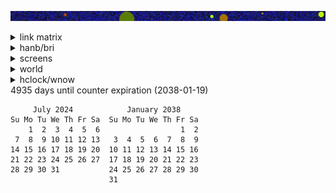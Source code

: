 ![banner](images/sunset.jpg)




<details><summary>link matrix</summary>
<sub><sup><sub><sup><sub><sup><sub><sup><sub><sup><sub><sup><sub><sup><sub><sup>
<pre>
c   c   c   c     a   a   a   a   a   a   a   a     c   c   c   c   c     a   a   a   a   a   a   a   a     c   c   c   c   c     a   a   a   a   a   a   a   a     c   c   c   c   c     a   a   a   a   a   a   a   a     c   c   c   c   c     a   a   a   a   a   a   a   a     c   c   c   c   c     a   a   a   a   a   a   a   a     c   
  c   c   c   c     a   a   a   a   a   a   a     c   c   c   c   c   c     a   a   a   a   a   a   a     c   c   c   c   c   c     a   a   a   a   a   a   a     c   1   c   c 222   c     a   a   a   a   a   a   a     c   c   c   c   c   c     a   a   a   a   a   a   a     c   c   c   c   c   c     a   a   a   a   a   a   a     c   c 
c   c   c   c   c     a   a   a   a   a   a     c   c   c   c   c   c   c     a   a   a   a   a   a     c   c   c   c   c   c   c     a   a   a   a   a   a     c   1   c   c  22   c   c     a   a   a   a   a   a     c   c   c   c   c   c   c     a   a   a   a   a   a     c   c   c   c   c   c   c     a   a   a   a   a   a     c   c   
  c   c   c   c   c     a   a   a   a   a     c   c   c   c   c   c   c   c     a   a   a   a   a     c   c   c   c   c   c   c   c     a   a   a   a   a     c   1   1   c 2 2   2   c   c     a   a   a   a   a     c   c   c   c   c   c   c   c     a   a   a   a   a     c   c   c   c   c   c   c   c     a   a   a   a   a     c   c   c 
c   c   c   c   c   c                       c   c   c   c   c   c   c   c   c                       c   c   c   c   c   c   c   c   c                       c   c   1   c   c2  c 2 c   c   c                       c   c   c   c   c   c   c   c   c                       c   c   c   c   c   c   c   c   c                       c   c   c   
  c   c   c   c   c     d   d   d  d    d     c   c   c   c   c   c   c   c     d   d   d  d    d     c   c   c   c   c   c   c   c     d   d   d  d    d     c   1   1   c   22  2   c   c     d   d   d  d    d     c   c   c   c   c   c   c   c     d   d   d  d    d     c   c   c   c   c   c   c   c     d   d   d  d    d     c   c   c 
c   c   c   c   c     d   d   d   d   d   d     c   c   c   c   c   c   c     d   0   d   d   d   d     c   c   c   c   c   c   c     d   d   d   d   d   d     c   1   c   c   2 2 c   c     d   d   d   d   d   d     c   c   c   c   c   c   c     d   d   d   d   d   d     c   c   c   c   c   c   c     d   d   d   d   d   d     c   c   
  c   c   c   c     d   d   d   d   d   d   d     c   c   c   c   c   c     d   d   0   d   d   d   d     c   c   c   c   c   c     d   d   d   d   d   d   d     c   1   c   c  222  c     d   d   d   d   d   d   d     c   c   c   c   c   c     d   d   d   d   d   d   d     c   c   c   c   c   c     d   d   d   d   d   d   d     c   c 
c   c   c   c     d   d   d   d   d   d   d   d     c   c   c   c   c     d   d   d   0   d   d   d   d     c   c   c   c   c     d   d   d   d   d   d   d   d     c   c   c   c 2 c     d   d   d   d   d   d   d   d     c   c   c   c   c     d   d   d   d   d   d   d   d     c   c   c   c   c     d   d   d   d   d   d   d   d     c   
                d   d   d   d   d   d   d   d   d                       d   d   d   0   0   0   d   d   d                       d   d   d   d   d   d   d   d   d                 2     d   d   d   d   d   d   d   d   d                       d   d   d   d   d   d   d   d   d                       d   d   d   d   d   d   d   d   d       
b   b   b   b     d   d   d   d   d   d   d   d     b   b   b   b   b     d   d   0   0   d   d   d   d     b   b   b   b   b     d   d   d   d   d   d   d   d     b   b   b   b 2222222 d   d   d   d   d   d   d   d     b   b   b   b   b     d   d   d   d   d   d   d   d     b   b   b   b   b     d   d   d   d   d   d   d   d     b   
  b   b   b   b     d   d   d   d   d   d   d     b   b   b   b   b   b     d   d   0   d   d   d   d     b   b   b   b   b   b     d   d   d   d   d   d   d     b   b   b   b   2   b     d   d   d   d   d   d   d     b   b   b   b   b   b     d   d   d   d   d   d   d     b   b   b   b   b   b     d   d   d   d   d   d   d     b   b 
b   b   b   b   b     d   d   d   d   d   d     b   b   b   b   b   b   b     d   d   d   d   d   d     b   b   b   b   2   b   b     d   d   d   d   d   d     b   b   b   b   b 222   b     d   d   d   d   d   d     b   b   b   b   b   b   b     d   d   d   d   d   d     b   b   b   b   b   b   b     d   d   d   d   d   d     b   b   
  b   b   b   b   b     d   d   d   d   d     b   b   b   b   b   b   b   b     d   d   d   d   d     b   b   b   b   2   2   b   b     d   d   d   d   d     b   b   b   b   b   2   b   b     d   d   d   d   d     b   b   b   b   b   b   b   b     d   d   d   d   d     b   b   b   b   b   b   b   b     d   d   d   d   d     b   b   b 
b   b   b   b   b   b                       b   b   b   b   b   b   b   b   b                       b   b   b   b   b   2   2   b   b                       b   b   b   b   b   b 2 b   b   b                       b   b   b   b   b   b   b   b   b                       b   b   b   b   b   b   b   b   b                       b   b   b   
  b   b   b   b   b     a   a   a   a   a     b   b   b   b   b   b   b   b     a   a   a   a   a     b   b   b   b   b   2   b   b     a   a   a   a   a     b   b   b   b   b   2   b   b     a   a   a   a   a     b   b   b   b   b   b   b   b     a   a   a   a   a     b   b   b   b   b   b   b   b     a   a   a   a   a     b   b   b 
b   b   b   b   b     a   a   a   a   a   a     b   b   b   b   b   b   b     a   a   a   a   a   a     b   b   b   b   b   b   b     a   a   a   a   a   a     b   b   b   b   b   b   b     a   a   a   a   a   a     b   b   b   b   b   b   b     a   a   a   a   a   a     b   b   b   b   b   b   b     a   a   a   a   a   a     b   b   
  b   b   b   b     a   a   a   a   a   a   a     b   b   b   b   b   b     a   a   a   a   a   a   a     b   b   b   b   b   b     a   a   a   a   a   a   a     b   b   b   b   b   b     a   a   a   a   a   a   a     b   b   b   b   b   b     a   a   a   a   a   a   a     b   b   b   b   b   b     a   a   a   a   a   a   a     b   b 
b   b   b   b     a   a   a   a   a   a   a   a     b   b   b   b   b     a   a   a   a   a   a   a   a     b   b   b   b   b     a   a   a   a   a   a   a   a     b   b   b   b   b     a   a   a   a   a   a   a   a     b   b   b   b   b     a   a   a   a   a   a   a   a     b   b   b   b   b     a   a   a   a   a   a   a   a     b   
t               a   a   a   a   a   a   a   a   a      st               a   a   a   a   a   a   a   a   a      st               a   a   a   a   a   a   a   a   a      st               a   a   a   a   a   a   a   a   a      st               a   a   a   a   a   a   a   a   a      st               a   a   a   a   a   a   a   a   a      s
c   c   c   c     a   a   a   a   a   a   a   a     c   c   c   c   c     a   a   a   a   a   a   a   a     c   c   c   c   c     a   a   a   a   a   a   a   a     c   c   c   c   c     a   a   a   a   a   a   a   a     c   c   c   c   c     a   a   a   a   a   a   a   a     c   c   c   c   c     a   a   a   a   a   a   a   a     c   
  c   c   c   c     a   a   a   a   a   a   a     c   c   c   c   c   c     a   a   a   a   a   a   a     c   c   c   c   c   c     a   a   a   a   a   a   a     c   c   c   c   c   c     a   a   a   a   a   a   a     c   c   c   c   c   c     a   a   a   a   a   a   a     c   c   c   c   c   c     a   a   a   a   a   a   a     c   c 
c   c   c   c   c     a   a   a   a   a   a     c   c   c   c   c   c   c     a   a   a   a   a   a     c   c   c   c   c   c   c     a   a   a   a   a   a     c   c   c   c   c   c   c     a   a   a   a   a   a     c   c   c   c   c   c   c     a   a   a   a   a   a     c   c   c   c   c   c   c     a   a   a   a   a   a     c   c   
  c   c   c   c   c     a   a   a   a   a     c   c   c   c   c   c   c   c     a   a   a   a   a     c   c   c   c   c   c   c   c     a   a   a   a   a     c   c   c   c   c   c   c   c     a   a   a   a   a     c   c   c   c   c   c   c   c     a   a   a   a   a     c   c   c   c   c   c   c   c     a   a   a   a   a     c   c   c 
c   c   c   c   c   c                       c   c   c   c   c   c   c   c   c                       c   c   c   c   c   c   c   c   c                       c   c   c   c   c   c   c   c   c                       c   c   c   c   c   c   c   c   c                       c   c   c   c   c   c   c   c   c                       c   c   c   
  c   c   c   c   c     d   d   d  d    d     c   c   c   c   c   c   c   c     d   d   d  d    d     c   c   c   c   c   c   c   c     d   d   d  d    d     c   c   c   c   c   c   c   c     d   d   d  d    d     c   c   c   c   c   c   c   c     d   d   d  d    d     c   c   c   c   c   c   c   c     d   d   d  d    d     c   c   c 
c   c   c   c   c     d   d   d   d   d   d     c   c   c   c   c   c   c     d   d   d   d   d   d     c   c   c   c   c   c   c     d   d   d   d   d   d     c   c   c   c   c   c   c     d   d   d   d   d   d     c   c   c   c   c   c   c     d   d   d   d   d   d     c   c   c   c   c   c   c     d   d   d   d   d   d     c   c   
  c   c   c   c     d   d   d   d   d   d   d     c   c   c   c   c   c     d   d   d   d   d   d   d     c   c   c   c   c   c     d   d   d   d   d   d   d     c   c   c   c   c   c     d   d   d   d   d   d   d     c   c   c   c   c   c     d   d   d   d   d   d   d     c   c   c   c   c   c     d   d   d   d   d   d   d     c   c 
c   c   c   c     d   d   d   d   d   d   d   d     c   c   c   c   c     d   d   d   d   d   d   d   d     c   c   c   c   c     d   d   d   d   d   d   d   d     c   c   c   c   c     d   d   d   d   d   d   d   d     c   c   c   c   c     d   d   d   d   d   d   d   d     c   c   c   c   c     d   d   d   d   d   d   d   d     c   
                d   d   d   d   d   d   d   d   d                       d   d   d   d   d   d   d   d   d                       d   d   d   d   d   d   d   d   d                       d   d   d   d   d   d   d   d   d                       d   d   d   d   d   d   d   d   d                       d   d   d   d   d   d   d   d   d       
b   b   b   b     d   d   d   d   d   d   d   d     b   b   b   b   b     d   d   d   d   d   d   d   d     b   b   b   b   b     d   d   d   d   d   d   d   d     b   b   b   b   b     d   d   d   d   d   d   d   d     b   b   b   b   b     d   d   d   d   d   d   d   d     b   b   b   b   b     d   d   d   d   d   d   d   d     b   
  b   b   b   b     d   d   d   d   d   d   d     b   b   b   b   b   b     d   d   d   d   d   d   d     b   b   b   b   b   b     d   d   d   d   d   d   d     b   b   b   b   b   b     d   d   d   d   d   d   d     b   b   b   b   b   b     d   d   d   d   d   d   d     b   b   b   b   b   b     d   d   d   d   d   d   d     b   b 
b   b   b   b   b     d   d   d   d   d   d     b   b   b   b   b   b   b     d   d   d   d   d   d     b   b   b   b   b   b   b     d   d   d   d   d   d     b   b   b   b   b   b   b     d   d   d   d   d   d     b   b   b   b   b   b   b     d   d   d   d   d   d     b   b   b   b   b   b   b     d   d   d   d   d   d     b   b   
  b   b   b   b   b     d   d   d   d   d     b   b   b   b   b   b   b   b     d   d   d   d   d     b   b   b   b   b   b   b   b     d   d   d   d   d     b   b   b   b   b   b   b   b     d   d   d   d   d     b   b   b   b   b   b   b   b     d   d   d   d   d     b   b   b   b   b   b   b   b     d   d   d   d   d     b   b   b 
b   b   b   b   b   b                       b   b   b   b   b   b   b   b   b                       b   b   b   b   b   b   b   b   b                       b   b   b   b   b   b   b   b   b                       b   b   b   b   b   b   b   b   b                       b   b   b   b   b   b   b   b   b                       b   b   b   
  b   b   b   b   b     a   a   a   a   a     b   b   b   b   b   b   b   b     a   a   a   a   a     b   b   b   b   b   b   b   b     a   a   a   a   a     b   b   b   b   b   b   b   b     a   a   a   a   a     b   b   b   b   b   b   b   b     a   a   a   a   a     b   b   b   b   b   b   b   b     a   a   a   a   a     b   b   b 
b   b   b   b   b     a   a   a   a   a   a     b   b   b   b   b   b   b     a   a   a   a   a   a     b   b   b   b   b   b   b     a   a   a   a   a   a     b   b   b   b   b   b   b     a   a   a   a   a   a     b   b   b   b   b   b   b     a   a   a   a   a   a     b   b   b   b   b   b   b     a   a   a   a   a   a     b   b   
  b   b   b   b     a   a   a   a   a   a   a     b   b   b   b   b   b     a   a   a   a   a   a   a     b   b   b   b   b   b     a   a   a   a   a   a   a     b   b   b   b   b   b     a   a   a   a   a   a   a     b   b   b   b   b   b     a   a   a   a   a   a   a     b   b   b   b   b   b     a   a   a   a   a   a   a     b   b 
b   b   b   b     a   a   a   a   a   a   a   a     b   b   b   b   b     a   a   a   a   a   a   a   a     b   b   b   b   b     a   a   a   a   a   a   a   a     b   b   b   b   b     a   a   a   a   a   a   a   a     b   b   b   b   b     a   a   a   a   a   a   a   a     b   b   b   b   b     a   a   a   a   a   a   a   a     b   
t               a   a   a   a   a   a   a   a   a      st               a   a   a   a   a   a   a   a   a      st               a   a   a   a   a   a   a   a   a      st               a   a   a   a   a   a   a   a   a      st               a   a   a   a   a   a   a   a   a      st               a   a   a   a   a   a   a   a   a      s
c   c   c   c     a   a   a   a   a   a   a   a     c   c   c   c   c     a   a   a   a   a   a   a   a     c   c   c   c   c     a   a   a   a   a   a   a   a     c   c   c   c   c     a   a   a   a   a   a   a   a     c   c   c   c   c     a   a   a   a   a   a   a   a     c   c   c   c   c     a   a   a   a   a   a   a   a     c   
  c   c   c   c     a   a   a   a   a   a   a     c   c   c   c   c   c     a   a   a   a   a   a   a     c   c   c   c   c   c     a   a   a   a   a   a   a     c   c   c   c   c   c     a   a   a   a   a   a   a     c   c   c   c   c   c     a   a   a   a   a   a   a     c   c   c   c   c   c     a   a   a   a   a   a   a     c   c 
c   c   c   c   c     a   a   a   a   a   a     c   c   c   c   c   c   c     a   a   a   a   a   a     c   c   c   c   c   c   c     a   a   a   a   a   a     c   c   c   c   c   c   c     a   a   a   a   a   a     c   c   c   c   c   c   c     a   a   a   a   a   a     c   c   c   c   c   c   c     a   a   a   a   a   a     c   c   
  c   c   c   c   c     a   a   a   a   a     c   c   c   c   c   c   c   c     a   a   a   a   a     c   c   c   c   c   c   c   c     a   a   a   a   a     c   c   c   c   c   c   c   c     a   a   a   a   a     c   c   c   c   c   c   c   c     a   a   a   a   a     c   c   c   c   c   c   c   c     a   a   a   a   a     c   c   c 
c   c   c   c   c   c                       c   c   c   c   c   c   c   c   c                       c   c   c   c   c   c   c   c   c                       c   c   c   c   c   c   c   c   c                       c   c   c   c   c   c   c   c   c                       c   c   c   c   c   c   c   c   c                       c   c   c   
  c   c   c   c   c     d   d   d  d    d     c   c   c   c   c   c   c   c     d   d   d  d    d     c   c   c   c   c   c   c   c     d   d   d  d    d     c   c   c   c   c   c   c   c     d   d   d  d    d     c   c   c   c   c   c   c   c     d   d   d  d    d     c   c   c   c   c   c   c   c     d   d   d  d    d     c   c   c 
c   c   c   c   c     d   d   d   d   d   d     c   c   c   c   c   c   c     d   d   d   d   d   d     c   c   c   c   c   c   c     d   d   d   d   d   d     c   c   c   c   c   c   c     d   d   d   d   d   d     c   c   c   c   c   c   c     d   d   d   d   d   d     c   c   c   c   c   c   c     d   d   d   d   d   d     c   c   
  c   c   c   c     d   d   d   d   d   d   d     c   c   c   c   c   c     d   d   d   d   d   d   d     c   c   c   c   c   c     d   d   d   d   d   d   d     c   c   c   c   c   c     d   d   d   d   d   d   d     c   c   c   c   c   c     d   d   d   d   d   d   d     c   c   c   c   c   c     d   d   d   d   d   d   d     c   c 
c   c   c   c     d   d   d   d   d   d   d   d     c   c   c   c   c     d   d   d   d   d   d   d   d     c   c   c   c   c     d   d   d   d   d   d   d   d     c   c   c   c   c     d   d   d   d   d   d   d   d     c   c   c   c   c     d   d   d   d   d   d   d   d     c   c   c   c   c     d   d   d   d   d   d   d   d     c   
                d   d   d   d   d   d   d   d   d                       d   d   d   d   d   d   d   d   d                       d   d   d   d   d   d   d   d   d                       d   d   d   d   d   d   d   d   d                       d   d   d   d   d   d   d   d   d                       d   d   d   d   d   d   d   d   d       
b   b   b   b     d   d   d   d   d   d   d   d     b   b   b   b   b     d   d   d   d   d   d   d   d     b   b   b   b   b     d   d   d   d   d   d   d   d     b   b   b   b   b     d   d   d   d   d   d   d   d     b   b   b   b   b     d   d   d   d   d   d   d   d     b   b   b   b   b     d   d   d   d   d   d   d   d     b   
  b   b   b   b     d   d   d   d   d   d   d     b   b   b   b   b   b     d   d   d   d   d   d   d     b   b   b   b   b   b     d   d   d   d   d   d   d     b   b   b   b   b   b     d   d   d   d   d   d   d     b   b   b   b   b   b     d   d   d   d   d   d   d     b   b   b   b   b   b     d   d   d   d   d   d   d     b   b 
b   b   b   b   b     d   d   d   d   d   d     b   b   b   b   b   b   b     d   d   d   d   d   d     b   b   b   b   b   b   b     d   d   d   d   d   d     b   b   b   b   b   b   b     d   d   d   d   d   d     b   b   b   b   b   b   b     d   d   d   d   d   d     b   b   b   b   b   b   b     d   d   d   d   d   d     b   b   
  b   b   b   b   b     d   d   d   d   d     b   b   b   b   b   b   b   b     d   d   d   d   d     b   b   b   b   b   b   b   b     d   d   d   d   d     b   b   b   b   b   b   b   b     d   d   d   d   d     b   b   b   b   b   b   b   b     d   d   d   d   d     b   b   b   b   b   b   b   b     d   d   d   d   d     b   b   b 
b   b   b   b   b   b                       b   b   b   b   b   b   b   b   b                       b   b   b   b   b   b   b   b   b                       b   b   b   b   b   b   b   b   b                       b   b   b   b   b   b   b   b   b                       b   b   b   b   b   b   b   b   b                       b   b   b   
  b   b   b   b   b     a   a   a   a   a     b   b   b   b   b   b   b   b     a   a   a   a   a     b   b   b   b   b   b   b   b     a   a   a   a   a     b   b   b   b   b   b   b   b     a   a   a   a   a     b   b   b   b   b   b   b   b     a   a   a   a   a     b   b   b   b   b   b   b   b     a   a   a   a   a     b   b   b 
b   b   b   b   b     a   a   a   a   a   a     b   b   b   b   b   b   b     a   a   a   a   a   a     b   b   b   b   b   b   b     a   a   a   a   a   a     b   b   b   b   b   b   b     a   a   a   a   a   a     b   b   b   b   b   b   b     a   a   a   a   a   a     b   b   b   b   b   b   b     a   a   a   a   a   a     b   b   
  b   b   b   b     a   a   a   a   a   a   a     b   b   b   b   b   b     a   a   a   a   a   a   a     b   b   b   b   b   b     a   a   a   a   a   a   a     b   b   b   b   b   b     a   a   a   a   a   a   a     b   b   b   b   b   b     a   a   a   a   a   a   a     b   b   b   b   b   b     a   a   a   a   a   a   a     b   b 
b   b   b   b     a   a   a   a   a   a   a   a     b   b   b   b   b     a   a   a   a   a   a   a   a     b   b   b   b   b     a   a   a   a   a   a   a   a     b   b   b   b   b     a   a   a   a   a   a   a   a     b   b   b   b   b     a   a   a   a   a   a   a   a     b   b   b   b   b     a   a   a   a   a   a   a   a     b   
t               a   a   a   a   a   a   a   a   a      st               a   a   a   a   a   a   a   a   a      st               a   a   a   a   a   a   a   a   a      st               a   a   a   a   a   a   a   a   a      st               a   a   a   a   a   a   a   a   a      st               a   a   a   a   a   a   a   a   a      s
c   c   c   c     a   a   a   a   a   a   a   a     c   c   c   c   c     a   a   a   a   a   a   a   a     c   c   c   c   c     a   a   a   a   a   a   a   a     c   c   c   c   c     a   a   a   a   a   a   a   a     c   c   c   c   c     a   a   a   a   a   a   a   a     c   c   c   c   c     a   a   a   a   a   a   a   a     c   
  c   c   c   c     a   a   a   a   a   a   a     c   c   c   c   c   c     a   a   a   a   a   a   a     c   c   c   c   c   c     a   a   a   a   a   a   a     c   c   c   c   c   c     a   a   a   a   a   a   a     c   c   c   c   c   c     a   a   a   a   a   a   a     c   c   c   c   c   c     a   a   a   a   a   a   a     c   c 
c   c   c   c   c     a   a   a   a   a   a     c   c   c   c   c   c   c     a   a   a   a   a   a     c   c   c   c   c   c   c     a   a   a   a   a   a     c   c   c   c   c   c   c     a   a   a   a   a   a     c   c   c   c   c   c   c     a   a   a   a   a   a     c   c   c   c   c   c   c     a   a   a   a   a   a     c   c   
  c   c   c   c   c     a   a   a   a   a     c   c   c   c   c   c   c   c     a   a   a   a   a     c   c   c   c   c   c   c   c     a   a   a   a   a     c   c   c   c   c   c   c   c     a   a   a   a   a     c   c   c   c   c   c   c   c     a   a   a   a   a     c   c   c   c   c   c   c   c     a   a   a   a   a     c   c   c 
c   c   c   c   c   c                       c   c   c   c   c   c   c   c   c                       c   c   c   c   c   c   c   c   c                       c   c   c   c   c   c   c   c   c                       c   c   c   c   c   c   c   c   c                       c   c   c   c   c   c   c   c   c                       c   c   c   
  c   c   c   c   c     d   d   d  d    d     c   c   c   c   c   c   c   c     d   d   d  d    d     c   c   c   c   c   c   c   c     d   d   d  d    d     c   c   c   c   c   c   c   c     d   d   d  d    d     c   c   c   c   c   c   c   c     d   d   d  d    d     c   c   c   c   c   c   c   c     d   d   d  d    d     c   c   c 
c   c   c   c   c     d   d   d   d   d   d     c   c   c   c   c   c   c     d   d   d   d   d   d     c   c   c   c   c   c   c     d   d   d   d   d   d     c   c   c   c   c   c   c     d   d   d   d   d   d     c   c   c   c   c   c   c     d   d   d   d   d   d     c   c   c   c   c   c   c     d   d   d   d   d   d     c   c   
  c   c   c   c     d   d   d   d   d   d   d     c   c   c   c   c   c     d   d   d   d   d   d   d     c   c   c   c   c   c     d   d   d   d   d   d   d     c   c   c   c   c   c     d   d   d   d   d   d   d     c   c   c   c   c   c     d   d   d   d   d   d   d     c   c   c   c   c   c     d   d   d   d   d   d   d     c   c 
c   c   c   c     d   d   d   d   d   d   d   d     c   c   c   c   c     d   d   d   d   d   d   d   d     c   c   c   c   c     d   d   d   d   d   d   d   d     c   c   c   c   c     d   d   d   d   d   d   d   d     c   c   c   c   c     d   d   d   d   d   d   d   d     c   c   c   c   c     d   d   d   d   d   d   d   d     c   
                d   d   d   d   d   d   d   d   d                       d   d   d   d   d   d   d   d   d                       d   d   d   d   d   d   d   d   d                       d   d   d   d   d   d   d   d   d                       d   d   d   d   d   d   d   d   d                       d   d   d   d   d   d   d   d   d       
b   b   b   b     d   d   d   d   d   d   d   d     b   b   b   b   b     d   d   d   d   d   d   d   d     b   b   b   b   b     d   d   d   d   d   d   d   d     b   b   b   b   b     d   d   d   d   d   d   d   d     b   b   b   b   b     d   d   d   d   d   d   d   d     b   b   b   b   b     d   d   d   d   d   d   d   d     b   
  b   b   b   b     d   d   d   d   d   d   d     b   b   b   b   b   b     d   d   d   d   d   d   d     b   b   b   b   b   b     d   d   d   d   d   d   d     b   b   b   b   b   b     d   d   d   d   d   d   d     b   b   b   b   b   b     d   d   d   d   d   d   d     b   b   b   b   b   b     d   d   d   d   d   d   d     b   b 
b   b   b   b   b     d   d   d   d   d   d     b   b   b   b   b   b   b     d   d   d   d   d   d     b   b   b   b   b   b   b     d   d   d   d   d   d     b   b   b   b   b   b   b     d   d   d   d   d   d     b   b   b   b   b   b   b     d   d   d   d   d   d     b   b   b   b   b   b   b     d   d   d   d   d   d     b   b   
  b   b   b   b   b     d   d   d   d   d     b   b   b   b   b   b   b   b     d   d   d   d   d     b   b   b   b   b   b   b   b     d   d   d   d   d     b   b   b   b   b   b   b   b     d   d   d   d   d     b   b   b   b   b   b   b   b     d   d   d   d   d     b   b   b   b   b   b   b   b     d   d   d   d   d     b   b   b 
b   b   b   b   b   b                       b   b   b   b   b   b   b   b   b                       b   b   b   b   b   b   b   b   b                       b   b   b   b   b   b   b   b   b                       b   b   b   b   b   b   b   b   b                       b   b   b   b   b   b   b   b   b                       b   b   b   
  b   b   b   b   b     a   a   a   a   a     b   b   b   b   b   b   b   b     a   a   a   a   a     b   b   b   b   b   b   b   b     a   a   a   a   a     b   b   b   b   b   b   b   b     a   a   a   a   a     b   b   b   b   b   b   b   b     a   a   a   a   a     b   b   b   b   b   b   b   b     a   a   a   a   a     b   b   b 
b   b   b   b   b     a   a   a   a   a   a     b   b   b   b   b   b   b     a   a   a   a   a   a     b   b   b   b   b   b   b     a   a   a   a   a   a     b   b   b   b   b   b   b     a   a   a   a   a   a     b   b   b   b   b   b   b     a   a   a   a   a   a     b   b   b   b   b   b   b     a   a   a   a   a   a     b   b   
  b   b   b   b     a   a   a   a   a   a   a     b   b   b   b   b   b     a   a   a   a   a   a   a     b   b   b   b   b   b     a   a   a   a   a   a   a     b   b   b   b   b   b     a   a   a   a   a   a   a     b   b   b   b   b   b     a   a   a   a   a   a   a     b   b   b   b   b   b     a   a   a   a   a   a   a     b   b 
b   b   b   b     a   a   a   a   a   a   a   a     b   b   b   b   b     a   a   a   a   a   a   a   a     b   b   b   b   b     a   a   a   a   a   a   a   a     b   b   b   b   b     a   a   a   a   a   a   a   a     b   b   b   b   b     a   a   a   a   a   a   a   a     b   b   b   b   b     a   a   a   a   a   a   a   a     b   
t               a   a   a   a   a   a   a   a   a      st               a   a   a   a   a   a   a   a   a      st               a   a   a   a   a   a   a   a   a      st               a   a   a   a   a   a   a   a   a      st               a   a   a   a   a   a   a   a   a      st               a   a   a   a   a   a   a   a   a      s
c   c   c   c     a   a   a   a   a   a   a   a     c   c   c   c   c     a   a   a   a   a   a   a   a     c   c   c   c   c     a   a   a   a   a   a   a   a     c   c   c   c   c     a   a   a   a   a   a   a   a     c   c   c   c   c     a   a   a   a   a   a   a   a     c   c   c   c   c     a   a   a   a   a   a   a   a     c   
  c   c   c   c     a   a   a   a   a   a   a     c   c   c   c   c   c     a   a   a   a   a   a   a     c   c   c   c   c   c     a   a   a   a   a   a   a     c   c   c   c   c   c     a   a   a   a   a   a   a     c   c   c   c   c   c     a   a   a   a   a   a   a     c   c   c   c   c   c     a   a   a   a   a   a   a     c   c 
c   c   c   c   c     a   a   a   a   a   a     c   c   c   c   c   c   c     a   a   a   a   a   a     c   c   c   c   c   c   c     a   a   a   a   a   a     c   c   c   c   c   c   c     a   a   a   a   a   a     c   c   c   c   c   c   c     a   a   a   a   a   a     c   c   c   c   c   c   c     a   a   a   a   a   a     c   c   
  c   c   c   c   c     a   a   a   a   a     c   c   c   c   c   c   c   c     a   a   a   a   a     c   c   c   c   c   c   c   c     a   a   a   a   a     c   c   c   c   c   c   c   c     a   a   a   a   a     c   c   c   c   c   c   c   c     a   a   a   a   a     c   c   c   c   c   c   c   c     a   a   a   a   a     c   c   c 
c   c   c   c   c   c                       c   c   c   c   c   c   c   c   c                       c   c   c   c   c   c   c   c   c                       c   c   c   c   c   c   c   c   c                       c   c   c   c   c   c   c   c   c                       c   c   c   c   c   c   c   c   c                       c   c   c   
  c   c   c   c   c     d   d   d  d    d     c   c   c   c   c   c   c   c     d   d   d  d    d     c   c   c   c   c   c   c   c     d   d   d  d    d     c   c   c   c   c   c   c   c     d   d   d  d    d     c   c   c   c   c   c   c   c     d   d   d  d    d     c   c   c   c   c   c   c   c     d   d   d  d    d     c   c   c 
c   c   c   c   c     d   d   d   d   d   d     c   c   c   c   c   c   c     d   d   d   d   d   d     c   c   c   c   c   c   c     d   d   d   d   d   d     c   c   c   c   c   c   c     d   d   d   d   d   d     c   c   c   c   c   c   c     d   d   d   d   d   d     c   c   c   c   c   c   c     d   d   d   d   d   d     c   c   
  c   c   c   c     d   d   d   d   d   d   d     c   c   c   c   c   c     d   d   d   d   d   d   d     c   c   c   c   c   c     d   d   d   d   d   d   d     c   c   c   c   c   c     d   d   d   d   d   d   d     c   c   c   c   c   c     d   d   d   d   d   d   d     c   c   c   c   c   c     d   d   d   d   d   d   d     c   c 
c   c   c   c     d   d   d   d   d   d   d   d     c   c   c   c   c     d   d   d   d   d   d   d   d     c   c   c   c   c     d   d   d   d   d   d   d   d     c   c   c   c   c     d   d   d   d   d   d   d   d     c   c   c   c   c     d   d   d   d   d   d   d   d     c   c   c   c   c     d   d   d   d   d   d   d   d     c   
                d   d   d   d   d   d   d   d   d                       d   d   d   d   d   d   d   d   d                       d   d   d   d   d   d   d   d   d                       d   d   d   d   d   d   d   d   d                       d   d   d   d   d   d   d   d   d                       d   d   d   d   d   d   d   d   d       
b   b   b   b     d   d   d   d   d   d   d   d     b   b   b   b   b     d   d   d   d   d   d   d   d     b   b   b   b   b     d   d   d   d   d   d   d   d     b   b   b   b   b     d   d   d   d   d   d   d   d     b   b   b   b   b     d   d   d   d   d   d   d   d     b   b   b   b   b     d   d   d   d   d   d   d   d     b   
  b   b   b   b     d   d   d   d   d   d   d     b   b   b   b   b   b     d   d   d   d   d   d   d     b   b   b   b   b   b     d   d   d   d   d   d   d     b   b   b   b   b   b     d   d   d   d   d   d   d     b   b   b   b   b   b     d   d   d   d   d   d   d     b   b   b   b   b   b     d   d   d   d   d   d   d     b   b 
b   b   b   b   b     d   d   d   d   d   d     b   b   b   b   b   b   b     d   d   d   d   d   d     b   b   b   b   b   b   b     d   d   d   d   d   d     b   b   b   b   b   b   b     d   d   d   d   d   d     b   b   b   b   b   b   b     d   d   d   d   d   d     b   b   b   b   b   b   b     d   d   d   d   d   d     b   b   
  b   b   b   b   b     d   d   d   d   d     b   b   b   b   b   b   b   b     d   d   d   d   d     b   b   b   b   b   b   b   b     d   d   d   d   d     b   b   b   b   b   b   b   b     d   d   d   d   d     b   b   b   b   b   b   b   b     d   d   d   d   d     b   b   b   b   b   b   b   b     d   d   d   d   d     b   b   b 
b   b   b   b   b   b                       b   b   b   b   b   b   b   b   b                       b   b   b   b   b   b   b   b   b                       b   b   b   b   b   b   b   b   b                       b   b   b   b   b   b   b   b   b                       b   b   b   b   b   b   b   b   b                       b   b   b   
  b   b   b   b   b     a   a   a   a   a     b   b   b   b   b   b   b   b     a   a   a   a   a     b   b   b   b   b   b   b   b     a   a   a   a   a     b   b   b   b   b   b   b   b     a   a   a   a   a     b   b   b   b   b   b   b   b     a   a   a   a   a     b   b   b   b   b   b   b   b     a   a   a   a   a     b   b   b 
b   b   b   b   b     a   a   a   a   a   a     b   b   b   b   b   b   b     a   a   a   a   a   a     b   b   b   b   b   b   b     a   a   a   a   a   a     b   b   b   b   b   b   b     a   a   a   a   a   a     b   b   b   b   b   b   b     a   a   a   a   a   a     b   b   b   b   b   b   b     a   a   a   a   a   a     b   b   
  b   b   b   b     a   a   a   a   a   a   a     b   b   b   b   b   b     a   a   a   a   a   a   a     b   b   b   b   b   b     a   a   a   a   a   a   a     b   b   b   b   b   b     a   a   a   a   a   a   a     b   b   b   b   b   b     a   a   a   a   a   a   a     b   b   b   b   b   b     a   a   a   a   a   a   a     b   b 
b   b   b   b     a   a   a   a   a   a   a   a     b   b   b   b   b     a   a   a   a   a   a   a   a     b   b   b   b   b     a   a   a   a   a   a   a   a     b   b   b   b   b     a   a   a   a   a   a   a   a     b   b   b   b   b     a   a   a   a   a   a   a   a     b   b   b   b   b     a   a   a   a   a   a   a   a     b   
t               a   a   a   a   a   a   a   a   a      st               a   a   a   a   a   a   a   a   a      st               a   a   a   a   a   a   a   a   a      st               a   a   a   a   a   a   a   a   a      st               a   a   a   a   a   a   a   a   a      st               a   a   a   a   a   a   a   a   a      s
c   c   c   c     a   a   a   a   a   a   a   a     c   c   c   c   c     a   a   a   a   a   a   a   a     c   c   c   c   c     a   a   a   a   a   a   a   a     c   c   c   c   c     a   a   a   a   a   a   a   a     c   c   c   c   c     a   a   a   a   a   a   a   a     c   c   c   c   c     a   a   a   a   a   a   a   a     c   
  c   c   c   c     a   a   a   a   a   a   a     c   c   c   c   c   c     a   a   a   a   a   a   a     c   c   c   c   c   c     a   a   a   a   a   a   a     c   c   c   c   c   c     a   a   a   a   a   a   a     c   c   c   c   c   c     a   a   a   a   a   a   a     c   c   c   c   c   c     a   a   a   a   a   a   a     c   c 
c   c   c   c   c     a   a   a   a   a   a     c   c   c   c   c   c   c     a   a   a   a   a   a     c   c   c   c   c   c   c     a   a   a   a   a   a     c   c   c   c   c   c   c     a   a   a   a   a   a     c   c   c   c   c   c   c     a   a   a   a   a   a     c   c   c   c   c   c   c     a   a   a   a   a   a     c   c   
  c   c   c   c   c     a   a   a   a   a     c   c   c   c   c   c   c   c     a   a   a   a   a     c   c   c   c   c   c   c   c     a   a   a   a   a     c   c   c   c   c   c   c   c     a   a   a   a   a     c   c   c   c   c   c   c   c     a   a   a   a   a     c   c   c   c   c   c   c   c     a   a   a   a   a     c   c   c 
c   c   c   c   c   c                       c   c   c   c   c   c   c   c   c                       c   c   c   c   c   c   c   c   c                       c   c   c   c   c   c   c   c   c                       c   c   c   c   c   c   c   c   c                       c   c   c   c   c   c   c   c   c                       c   c   c   
  c   c   c   c   c     d   d   d  d    d     c   c   c   c   c   c   c   c     d   d   d  d    d     c   c   c   c   c   c   c   c     d   d   d  d    d     c   c   c   c   c   c   c   c     d   d   d  d    d     c   c   c   c   c   c   c   c     d   d   d  d    d     c   c   c   c   c   c   c   c     d   d   d  d    d     c   c   c 
c   c   c   c   c     d   d   d   d   d   d     c   c   c   c   c   c   c     d   d   d   d   d   d     c   c   c   c   c   c   c     d   d   dRARd   d   d     c   c   c   c   c   c   c     d   d   dRARd   d   d     c   c   c   c   c   c   c     d   d   dRARd   d   d     c   c   c   c   c   c   c     d   d   dRARd   d   d     c   c   
  c   c   c   c     d   d   d   d   d   d   d     c   c   c   c   c   c     d   d   d   d   d   d   d     c   c   c   c   c   c     d   d   d  RAR  d   d   d     c   c   c   c   c   c     d   d   d  RAR  d   d   d     c   c   c   c   c   c     d   d   d  RAR  d   d   d     c   c   c   c   c   c     d   d   d  RAR  d   d   d     c   c 
c   c   c   c     d   d   d   d   d   d   d   d     c   c   c   c   c     d   d   d   d   d   d   d   d     c   c   c   c   c     d   d   d   dRARd   d   d   d     c   c   c   c   c     d   d   d   dRARd   d   d   d     c   c   c   c   c     d   d   d   dRARd   d   d   d     c   c   c   c   c     d   d   d   dRARd   d   d   d     c   
                d   d   d   d   d   d   d   d   d                       d   d   d   d   d   d   d   d   d                       d   d   d   d  RAR  d   d   d   d                       d   d   d   d  RAR  d   d   d   d                       d   d   d   d  RAR  d   d   d   d                       d   d   d   d  RAR  d   d   d   d       
b   b   b   b     d   d   d   d   d   d   d   d     b   b   b   b   b     d   d   d   d   d   d   d   d     b   b   b   b   b     d   d   d   RRRRR   d   d   d     b   b   b   b   b     d   d   d   RRRRR   d   d   d     b   b   b   b   b     d   d   d   RRRRR   d   d   d     b   b   b   b   b     d   d   d   RRRRR   d   d   d     b   
  b   b   b   b     d   d   d   d   d   d   d     b   b   b   b   b   b     d   d   d   d   d   d   d     b   b   b   b   b   b     d   d   d   d   d   d   d     b   b   b   b   b   b     d   d   d   d   d   d   d     b   b   b   b   b   b     d   d   d   d   d   d   d     b   b   b   b   b   b     d   d   d   d   d   d   d     b   b 
b   b   b   b   b     d   d   d   d   d   d     b   b   b   b   b   b   b     d   d   d   d   d   d     b   b   b   b   b   b   b     d   d   d   d   d   d     b   b   b   b   b   b   b     d   d   d   d   d   d     b   b   b   b   b   b   b     d   d   d   d   d   d     b   b   b   b   b   b   b     d   d   d   d   d   d     b   b   
  b   b   b   b   b     d   d   d   d   d     b   b   b   b   b   b   b   b     d   d   d   d   d     b   b   b   b   b   b   b   b     d   d   d   d   d     b   b   b   b   b   b   b   b     d   d   d   d   d     b   b   b   b   b   b   b   b     d   d   d   d   d     b   b   b   b   b   b   b   b     d   d   d   d   d     b   b   b 
b   b   b   b   b   b                       b   b   b   b   b   b   b   b   b                       b   b   b   b   b   b   b   b   b                       b   b   b   b   b   b   b   b   b                       b   b   b   b   b   b   b   b   b                       b   b   b   b   b   b   b   b   b                       b   b   b   
  b   b   b   b   b     a   a   a   a   a     b   b   b   b   b   b   b   b     a   a   a   a   a     b   b   b   b   b   b   b   b     a   a   a   a   a     b   b   b   b   b   b   b   b     a   a   a   a   a     b   b   b   b   b   b   b   b     a   a   a   a   a     b   b   b   b   b   b   b   b     a   a   a   a   a     b   b   b 
b   b   b   b   b     a   a   a   a   a   a     b   b   b   b   b   b   b     a   a   a   a   a   a     b   b   b   b   b   b   b     a   a   a   a   a   a     b   b   b   b   b   b   b     a   a   a   a   a   a     b   b   b   b   b   b   b     a   a   a   a   a   a     b   b   b   b   b   b   b     a   a   a   a   a   a     b   b   
  b   b   b   b     a   a   a   a   a   a   a     b   b   b   b   b   b     a   a   a   a   a   a   a     b   b   b   b   b   b     a   a   a   a   a   a   a     b   b   b   b   b   b     a   a   a   a   a   a   a     b   b   b   b   b   b     a   a   a   a   a   a   a     b   b   b   b   b   b     a   a   a   a   a   a   a     b   b 
b   b   b   b     a   a   a   a   a   a   a   a     b   b   b   b   b     a   a   a   a   a   a   a   a     b   b   b   b   b     a   a   a   a   a   a   a   a     b   b   b   b   b     a   a   a   a   a   a   a   a     b   b   b   b   b     a   a   a   a   a   a   a   a     b   b   b   b   b     a   a   a   a   a   a   a   a     b   
t               a   a   a   a   a   a   a   a   a      st               a   a   a   a   a   a   a   a   a      st               a   a   a   a   a   a   a   a   a      st               a   a   a   a   a   a   a   a   a      st               a   a   a   a   a   a   a   a   a      st               a   a   a   a   a   a   a   a   a      s
</pre>
</sup></sub></sup></sub></sup></sub></sup></sub></sup></sub></sup></sub></sup></sub></sup></sub>


[00](https://github.com/handyc/hanb) 
[01](https://github.com/handyc/hanb) 
[02](https://github.com/handyc/hanb) 
[03](https://github.com/handyc/hanb) 
[04](https://github.com/handyc/hanb) 
[05](https://github.com/handyc/hanb) 


[00](https://github.com/handyc/hanb) 
[01](https://github.com/handyc/hanb) 
[02](https://github.com/handyc/hanb) 
[03](https://github.com/handyc/hanb) 
[04](https://github.com/handyc/hanb) 
[05](https://github.com/handyc/hanb) 


[00](https://github.com/handyc/hanb) 
[01](https://github.com/handyc/hanb) 
[02](https://github.com/handyc/hanb) 
[03](https://github.com/handyc/hanb) 
[04](https://github.com/handyc/hanb) 
[05](https://github.com/handyc/hanb) 


[00](https://github.com/handyc/hanb) 
[01](https://github.com/handyc/hanb) 
[02](https://github.com/handyc/hanb) 
[03](https://github.com/handyc/hanb) 
[04](https://github.com/handyc/hanb) 
[05](https://github.com/handyc/hanb) 


[00](https://github.com/handyc/hanb) 
[01](https://github.com/handyc/hanb) 
[02](https://github.com/handyc/hanb) 
[03](https://github.com/handyc/hanb) 
[04](https://github.com/handyc/hanb) 
[05](https://github.com/handyc/hanb) 


[00](https://github.com/handyc/hanb) 
[01](https://github.com/handyc/hanb) 
[02](https://github.com/handyc/hanb) 
[03](https://github.com/handyc/hanb) 
[04](https://github.com/handyc/hanb) 
[05](https://github.com/handyc/hanb) 


</details>



<details><summary>hanb/bri</summary>
<sub><sup><sub><sup><sub><sup><sub><sup><sub><sup><sub><sup><sub><sup><sub><sup>
<pre>
b   b   b   b   b   b     a   a   a   a   a   a   a     b   b   b   b   b   b
  b   b   b   b   b     a   a   a   a   a   a   a   a     b   b   b   b   b  
                      a   a   a   a   a   a   a   a   a                      
  c   c   c   c   c     a   a   a   a   a   a   a   a     c   c   c   c   c  
c   c   c   c   c   c     a   a   a   s   L   a   a     c   c   c   c   c   c
  c   c   c   c   c   c     a   a   RRRRR L a   a     c   c   c   c   c   c  
c   c   c   c   c   c   c     a   a  RRR  L   a     c   c   c   c   c   c   c
  c   c   c   c   c   c   c         RRRRRLLL      c   c   c   c   c   c   c  
c   c   c   c   c   c   c     d   d RRRRR L   d     c   c   c   c   c   c   c
  c   c   c   c   c   c     d   d   dRRRd   d   d     c   c   c   c   c   c  
c   c   c   c   c   c     d   d   d  RRR  d   d   d     c   c   c   c   c   c
  c   c   c   c   c     d   d   d   dRRRd   d   d   d     c   c   c   c   c  
                      d   d   d   d  RRR  d   d   d   d                      
  b   b   b   b   b     d   d   d   RRRRR   d   d   d     b   b   b   b   b  
b   b   b   b   b   b     d   d   d   d   d   d   d     b   b   b   b   b   b
  b   b   b   b   b   b     d   d   d   d   d   d     b   b   b   b   b   b  
b   b   b   b   b   b   b     d   d   d   d   d     b   b   b   b   b   b   b
  b   b   b   b   b   b   b                       b   b   b   b   b   b   b  
b   b   b   b   b   b   b     a   a   a   a   a     b   b   b   b   b   b   b
  b   b   b   b   b   b     a   a   a   a   a   a     b   b   b   b   b   b  
b   b   b   b   b   b     a   a   a   a   a   a   a     b   b   b   b   b   b
  b   b   b   b   b     a   a   a   a   a   a   a   a     b   b   b   b   b  
                      a   a   a   a   a   a   a   a   a                      
  c   c   c   c   c     a   a   a   a   a   a   a   a     c   c   c   c   c  
</pre>
</sup></sub></sup></sub></sup></sub></sup></sub></sup></sub></sup></sub></sup></sub></sup></sub>

[hanb](https://github.com/handyc/hanb)

[bri](https://github.com/handyc/bri)

</details> 

<details><summary>screens</summary>
<sub><sup><sub><sup><sub><sup><sub><sup><sub><sup><sub><sup><sub><sup><sub><sup>
<pre>               
b   b   b   b   b   b     a   a   a   a   a   a   a     b   b   b   b   b   b     b   b   b   b   b   b     a   a   a   a   a   a   a     b   b   b   b   b   b     b   b   b   b   b   b     a   a   a   a   a   a   a     b   b   b   b   b   b     b   b   b   b   b   b     a   a   a   a   a   a   a     b   b   b   b   b   b
  b   b   b   b   b     a   a   a   a   a   a   a   a     b   b   b   b   b         b   b   b   b   b     a   a   a   a   a   a   a   a     b   b   b   b   b         b   b   b   b   b     a   a   a   a   a   a   a   a     b   b   b   b   b         b   b   b   b   b     a   a   a   a   a   a   a   a     b   b   b   b   b  
                      a   a   a   a   a   a   a   a   a                                                 a   a   a   a   a   a   a   a   a                                                 a   a   a   a   a   a   a   a   a                                                 a   a   a   a   a   a   a   a   a                      
  c   c   c   c   c     a   a   a   a   a   a   a   a     c   c   c   c   c         c   c   c   c   c     a   a   a   a   a   a   a   a     c   c   c   c   c         c   c   c   c   c     a   a   a   a   a   a   a   a     c   c   c   c   c         c   c   c   c   c     a   a   a   a   a   a   a   a     c   c   c   c   c  
c   c   c   c   c   c     a   a   a   s   L   a   a     c   c   c   c   c   c     c   c   c   c   c   c     a   a   a   s   L   a   a     c   c   c   c   c   c     c   c   c   c   c   c     a   a   a   s   L   a   a     c   c   c   c   c   c     c   c   c   c   c   c     a   a   a   s   L   a   a     c   c   c   c   c   c
  c   c   c   c   c   c     a   a   RRRRR L a   a     c   c   c   c   c   c         c   c   c   c   c   c     a   a   RRRRR L a   a     c   c   c   c   c   c         c   c   c   c   c   c     a   a   RRRRR L a   a     c   c   c   c   c   c         c   c   c   c   c   c     a   a   RRRRR L a   a     c   c   c   c   c   c  
c   c   c   c   c   c   c     a   a  RRR  L   a     c   c   c   c   c   c   c     c   c   c   c   c   c   c     a   a  RRR  L   a     c   c   c   c   c   c   c     c   c   c   c   c   c   c     a   a  RRR  L   a     c   c   c   c   c   c   c     c   c   c   c   c   c   c     a   a  RRR  L   a     c   c   c   c   c   c   c
  c   c   c   c   c   c   c         RRRRRLLL      c   c   c   c   c   c   c         c   c   c   c   c   c   c         RRRRRLLL      c   c   c   c   c   c   c         c   c   c   c   c   c   c         RRRRRLLL      c   c   c   c   c   c   c         c   c   c   c   c   c   c         RRRRRLLL      c   c   c   c   c   c   c  
c   c   c   c   c   c   c     d   d RRRRR L   d     c   c   c   c   c   c   c     c   c   c   c   c   c   c     d   d RRRRR L   d     c   c   c   c   c   c   c     c   c   c   c   c   c   c     d   d RRRRR L   d     c   c   c   c   c   c   c     c   c   c   c   c   c   c     d   d RRRRR L   d     c   c   c   c   c   c   c
  c   c   c   c   c   c     d   d   dRRRd   d   d     c   c   c   c   c   c         c   c   c   c   c   c     d   d   dRRRd   d   d     c   c   c   c   c   c         c   c   c   c   c   c     d   d   dRRRd   d   d     c   c   c   c   c   c         c   c   c   c   c   c     d   d   dRRRd   d   d     c   c   c   c   c   c  
c   c   c   c   c   c     d   d   d  RRR  d   d   d     c   c   c   c   c   c     c   c   c   c   c   c     d   d   d  RRR  d   d   d     c   c   c   c   c   c     c   c   c   c   c   c     d   d   d  RRR  d   d   d     c   c   c   c   c   c     c   c   c   c   c   c     d   d   d  RRR  d   d   d     c   c   c   c   c   c
  c   c   c   c   c     d   d   d   dRRRd   d   d   d     c   c   c   c   c         c   c   c   c   c     d   d   d   dRRRd   d   d   d     c   c   c   c   c         c   c   c   c   c     d   d   d   dRRRd   d   d   d     c   c   c   c   c         c   c   c   c   c     d   d   d   dRRRd   d   d   d     c   c   c   c   c  
                      d   d   d   d  RRR  d   d   d   d                                                 d   d   d   d  RRR  d   d   d   d                                                 d   d   d   d  RRR  d   d   d   d                                                 d   d   d   d  RRR  d   d   d   d                      
  b   b   b   b   b     d   d   d   RRRRR   d   d   d     b   b   b   b   b         b   b   b   b   b     d   d   d   RRRRR   d   d   d     b   b   b   b   b         b   b   b   b   b     d   d   d   RRRRR   d   d   d     b   b   b   b   b         b   b   b   b   b     d   d   d   RRRRR   d   d   d     b   b   b   b   b  
b   b   b   b   b   b     d   d   d   d   d   d   d     b   b   b   b   b   b     b   b   b   b   b   b     d   d   d   d   d   d   d     b   b   b   b   b   b     b   b   b   b   b   b     d   d   d   d   d   d   d     b   b   b   b   b   b     b   b   b   b   b   b     d   d   d   d   d   d   d     b   b   b   b   b   b
  b   b   b   b   b   b     d   d   d   d   d   d     b   b   b   b   b   b         b   b   b   b   b   b     d   d   d   d   d   d     b   b   b   b   b   b         b   b   b   b   b   b     d   d   d   d   d   d     b   b   b   b   b   b         b   b   b   b   b   b     d   d   d   d   d   d     b   b   b   b   b   b  
b   b   b   b   b   b   b     d   d   d   d   d     b   b   b   b   b   b   b     b   b   b   b   b   b   b     d   d   d   d   d     b   b   b   b   b   b   b     b   b   b   b   b   b   b     d   d   d   d   d     b   b   b   b   b   b   b     b   b   b   b   b   b   b     d   d   d   d   d     b   b   b   b   b   b   b
  b   b   b   b   b   b   b                       b   b   b   b   b   b   b         b   b   b   b   b   b   b                       b   b   b   b   b   b   b         b   b   b   b   b   b   b                       b   b   b   b   b   b   b         b   b   b   b   b   b   b                       b   b   b   b   b   b   b  
b   b   b   b   b   b   b     a   a   a   a   a     b   b   b   b   b   b   b     b   b   b   b   b   b   b     a   a   a   a   a     b   b   b   b   b   b   b     b   b   b   b   b   b   b     a   a   a   a   a     b   b   b   b   b   b   b     b   b   b   b   b   b   b     a   a   a   a   a     b   b   b   b   b   b   b
  b   b   b   b   b   b     a   a   a   a   a   a     b   b   b   b   b   b         b   b   b   b   b   b     a   a   a   a   a   a     b   b   b   b   b   b         b   b   b   b   b   b     a   a   a   a   a   a     b   b   b   b   b   b         b   b   b   b   b   b     a   a   a   a   a   a     b   b   b   b   b   b  
b   b   b   b   b   b     a   a   a   a   a   a   a     b   b   b   b   b   b     b   b   b   b   b   b     a   a   a   a   a   a   a     b   b   b   b   b   b     b   b   b   b   b   b     a   a   a   a   a   a   a     b   b   b   b   b   b     b   b   b   b   b   b     a   a   a   a   a   a   a     b   b   b   b   b   b
  b   b   b   b   b     a   a   a   a   a   a   a   a     b   b   b   b   b         b   b   b   b   b     a   a   a   a   a   a   a   a     b   b   b   b   b         b   b   b   b   b     a   a   a   a   a   a   a   a     b   b   b   b   b         b   b   b   b   b     a   a   a   a   a   a   a   a     b   b   b   b   b  
                      a   a   a   a   a   a   a   a   a                                                 a   a   a   a   a   a   a   a   a                                                 a   a   a   a   a   a   a   a   a                                                 a   a   a   a   a   a   a   a   a                      
  c   c   c   c   c     a   a   a   a   a   a   a   a     c   c   c   c   c         c   c   c   c   c     a   a   a   a   a   a   a   a     c   c   c   c   c         c   c   c   c   c     a   a   a   a   a   a   a   a     c   c   c   c   c         c   c   c   c   c     a   a   a   a   a   a   a   a     c   c   c   c   c  
</pre>


[00](https://github.com/handyc/hanb) 
"---------------------------------------------------------------------------------------"
[01](https://github.com/handyc/hanb) 
"---------------------------------------------------------------------------------------"
[02](https://github.com/handyc/hanb) 
"---------------------------------------------------------------------------------------"
[03](https://github.com/handyc/hanb) 


<pre>               
b   b   b   b   b   b     a   a   a   a   a   a   a     b   b   b   b   b   b     b   b   b   b   b   b     a   a   a   a   a   a   a     b   b   b   b   b   b     b   b   b   b   b   b     a   a   a   a   a   a   a     b   b   b   b   b   b     b   b   b   b   b   b     a   a   a   a   a   a   a     b   b   b   b   b   b
  b   b   b   b   b     a   a   a   a   a   a   a   a     b   b   b   b   b         b   b   b   b   b     a   a   a   a   a   a   a   a     b   b   b   b   b         b   b   b   b   b     a   a   a   a   a   a   a   a     b   b   b   b   b         b   b   b   b   b     a   a   a   a   a   a   a   a     b   b   b   b   b  
                      a   a   a   a   a   a   a   a   a                                                 a   a   a   a   a   a   a   a   a                                                 a   a   a   a   a   a   a   a   a                                                 a   a   a   a   a   a   a   a   a                      
  c   c   c   c   c     a   a   a   a   a   a   a   a     c   c   c   c   c         c   c   c   c   c     a   a   a   a   a   a   a   a     c   c   c   c   c         c   c   c   c   c     a   a   a   a   a   a   a   a     c   c   c   c   c         c   c   c   c   c     a   a   a   a   a   a   a   a     c   c   c   c   c  
c   c   c   c   c   c     a   a   a   s   L   a   a     c   c   c   c   c   c     c   c   c   c   c   c     a   a   a   s   L   a   a     c   c   c   c   c   c     c   c   c   c   c   c     a   a   a   s   L   a   a     c   c   c   c   c   c     c   c   c   c   c   c     a   a   a   s   L   a   a     c   c   c   c   c   c
  c   c   c   c   c   c     a   a   RRRRR L a   a     c   c   c   c   c   c         c   c   c   c   c   c     a   a   RRRRR L a   a     c   c   c   c   c   c         c   c   c   c   c   c     a   a   RRRRR L a   a     c   c   c   c   c   c         c   c   c   c   c   c     a   a   RRRRR L a   a     c   c   c   c   c   c  
c   c   c   c   c   c   c     a   a  RRR  L   a     c   c   c   c   c   c   c     c   c   c   c   c   c   c     a   a  RRR  L   a     c   c   c   c   c   c   c     c   c   c   c   c   c   c     a   a  RRR  L   a     c   c   c   c   c   c   c     c   c   c   c   c   c   c     a   a  RRR  L   a     c   c   c   c   c   c   c
  c   c   c   c   c   c   c         RRRRRLLL      c   c   c   c   c   c   c         c   c   c   c   c   c   c         RRRRRLLL      c   c   c   c   c   c   c         c   c   c   c   c   c   c         RRRRRLLL      c   c   c   c   c   c   c         c   c   c   c   c   c   c         RRRRRLLL      c   c   c   c   c   c   c  
c   c   c   c   c   c   c     d   d RRRRR L   d     c   c   c   c   c   c   c     c   c   c   c   c   c   c     d   d RRRRR L   d     c   c   c   c   c   c   c     c   c   c   c   c   c   c     d   d RRRRR L   d     c   c   c   c   c   c   c     c   c   c   c   c   c   c     d   d RRRRR L   d     c   c   c   c   c   c   c
  c   c   c   c   c   c     d   d   dRRRd   d   d     c   c   c   c   c   c         c   c   c   c   c   c     d   d   dRRRd   d   d     c   c   c   c   c   c         c   c   c   c   c   c     d   d   dRRRd   d   d     c   c   c   c   c   c         c   c   c   c   c   c     d   d   dRRRd   d   d     c   c   c   c   c   c  
c   c   c   c   c   c     d   d   d  RRR  d   d   d     c   c   c   c   c   c     c   c   c   c   c   c     d   d   d  RRR  d   d   d     c   c   c   c   c   c     c   c   c   c   c   c     d   d   d  RRR  d   d   d     c   c   c   c   c   c     c   c   c   c   c   c     d   d   d  RRR  d   d   d     c   c   c   c   c   c
  c   c   c   c   c     d   d   d   dRRRd   d   d   d     c   c   c   c   c         c   c   c   c   c     d   d   d   dRRRd   d   d   d     c   c   c   c   c         c   c   c   c   c     d   d   d   dRRRd   d   d   d     c   c   c   c   c         c   c   c   c   c     d   d   d   dRRRd   d   d   d     c   c   c   c   c  
                      d   d   d   d  RRR  d   d   d   d                                                 d   d   d   d  RRR  d   d   d   d                                                 d   d   d   d  RRR  d   d   d   d                                                 d   d   d   d  RRR  d   d   d   d                      
  b   b   b   b   b     d   d   d   RRRRR   d   d   d     b   b   b   b   b         b   b   b   b   b     d   d   d   RRRRR   d   d   d     b   b   b   b   b         b   b   b   b   b     d   d   d   RRRRR   d   d   d     b   b   b   b   b         b   b   b   b   b     d   d   d   RRRRR   d   d   d     b   b   b   b   b  
b   b   b   b   b   b     d   d   d   d   d   d   d     b   b   b   b   b   b     b   b   b   b   b   b     d   d   d   d   d   d   d     b   b   b   b   b   b     b   b   b   b   b   b     d   d   d   d   d   d   d     b   b   b   b   b   b     b   b   b   b   b   b     d   d   d   d   d   d   d     b   b   b   b   b   b
  b   b   b   b   b   b     d   d   d   d   d   d     b   b   b   b   b   b         b   b   b   b   b   b     d   d   d   d   d   d     b   b   b   b   b   b         b   b   b   b   b   b     d   d   d   d   d   d     b   b   b   b   b   b         b   b   b   b   b   b     d   d   d   d   d   d     b   b   b   b   b   b  
b   b   b   b   b   b   b     d   d   d   d   d     b   b   b   b   b   b   b     b   b   b   b   b   b   b     d   d   d   d   d     b   b   b   b   b   b   b     b   b   b   b   b   b   b     d   d   d   d   d     b   b   b   b   b   b   b     b   b   b   b   b   b   b     d   d   d   d   d     b   b   b   b   b   b   b
  b   b   b   b   b   b   b                       b   b   b   b   b   b   b         b   b   b   b   b   b   b                       b   b   b   b   b   b   b         b   b   b   b   b   b   b                       b   b   b   b   b   b   b         b   b   b   b   b   b   b                       b   b   b   b   b   b   b  
b   b   b   b   b   b   b     a   a   a   a   a     b   b   b   b   b   b   b     b   b   b   b   b   b   b     a   a   a   a   a     b   b   b   b   b   b   b     b   b   b   b   b   b   b     a   a   a   a   a     b   b   b   b   b   b   b     b   b   b   b   b   b   b     a   a   a   a   a     b   b   b   b   b   b   b
  b   b   b   b   b   b     a   a   a   a   a   a     b   b   b   b   b   b         b   b   b   b   b   b     a   a   a   a   a   a     b   b   b   b   b   b         b   b   b   b   b   b     a   a   a   a   a   a     b   b   b   b   b   b         b   b   b   b   b   b     a   a   a   a   a   a     b   b   b   b   b   b  
b   b   b   b   b   b     a   a   a   a   a   a   a     b   b   b   b   b   b     b   b   b   b   b   b     a   a   a   a   a   a   a     b   b   b   b   b   b     b   b   b   b   b   b     a   a   a   a   a   a   a     b   b   b   b   b   b     b   b   b   b   b   b     a   a   a   a   a   a   a     b   b   b   b   b   b
  b   b   b   b   b     a   a   a   a   a   a   a   a     b   b   b   b   b         b   b   b   b   b     a   a   a   a   a   a   a   a     b   b   b   b   b         b   b   b   b   b     a   a   a   a   a   a   a   a     b   b   b   b   b         b   b   b   b   b     a   a   a   a   a   a   a   a     b   b   b   b   b  
                      a   a   a   a   a   a   a   a   a                                                 a   a   a   a   a   a   a   a   a                                                 a   a   a   a   a   a   a   a   a                                                 a   a   a   a   a   a   a   a   a                      
  c   c   c   c   c     a   a   a   a   a   a   a   a     c   c   c   c   c         c   c   c   c   c     a   a   a   a   a   a   a   a     c   c   c   c   c         c   c   c   c   c     a   a   a   a   a   a   a   a     c   c   c   c   c         c   c   c   c   c     a   a   a   a   a   a   a   a     c   c   c   c   c  
</pre>


[00](https://github.com/handyc/hanb) 
"---------------------------------------------------------------------------------------"
[01](https://github.com/handyc/hanb) 
"---------------------------------------------------------------------------------------"
[02](https://github.com/handyc/hanb) 
"---------------------------------------------------------------------------------------"
[03](https://github.com/handyc/hanb) 




<pre>               
b   b   b   b   b   b     a   a   a   a   a   a   a     b   b   b   b   b   b     b   b   b   b   b   b     a   a   a   a   a   a   a     b   b   b   b   b   b     b   b   b   b   b   b     a   a   a   a   a   a   a     b   b   b   b   b   b     b   b   b   b   b   b     a   a   a   a   a   a   a     b   b   b   b   b   b
  b   b   b   b   b     a   a   a   a   a   a   a   a     b   b   b   b   b         b   b   b   b   b     a   a   a   a   a   a   a   a     b   b   b   b   b         b   b   b   b   b     a   a   a   a   a   a   a   a     b   b   b   b   b         b   b   b   b   b     a   a   a   a   a   a   a   a     b   b   b   b   b  
                      a   a   a   a   a   a   a   a   a                                                 a   a   a   a   a   a   a   a   a                                                 a   a   a   a   a   a   a   a   a                                                 a   a   a   a   a   a   a   a   a                      
  c   c   c   c   c     a   a   a   a   a   a   a   a     c   c   c   c   c         c   c   c   c   c     a   a   a   a   a   a   a   a     c   c   c   c   c         c   c   c   c   c     a   a   a   a   a   a   a   a     c   c   c   c   c         c   c   c   c   c     a   a   a   a   a   a   a   a     c   c   c   c   c  
c   c   c   c   c   c     a   a   a   s   L   a   a     c   c   c   c   c   c     c   c   c   c   c   c     a   a   a   s   L   a   a     c   c   c   c   c   c     c   c   c   c   c   c     a   a   a   s   L   a   a     c   c   c   c   c   c     c   c   c   c   c   c     a   a   a   s   L   a   a     c   c   c   c   c   c
  c   c   c   c   c   c     a   a   RRRRR L a   a     c   c   c   c   c   c         c   c   c   c   c   c     a   a   RRRRR L a   a     c   c   c   c   c   c         c   c   c   c   c   c     a   a   RRRRR L a   a     c   c   c   c   c   c         c   c   c   c   c   c     a   a   RRRRR L a   a     c   c   c   c   c   c  
c   c   c   c   c   c   c     a   a  RRR  L   a     c   c   c   c   c   c   c     c   c   c   c   c   c   c     a   a  RRR  L   a     c   c   c   c   c   c   c     c   c   c   c   c   c   c     a   a  RRR  L   a     c   c   c   c   c   c   c     c   c   c   c   c   c   c     a   a  RRR  L   a     c   c   c   c   c   c   c
  c   c   c   c   c   c   c         RRRRRLLL      c   c   c   c   c   c   c         c   c   c   c   c   c   c         RRRRRLLL      c   c   c   c   c   c   c         c   c   c   c   c   c   c         RRRRRLLL      c   c   c   c   c   c   c         c   c   c   c   c   c   c         RRRRRLLL      c   c   c   c   c   c   c  
c   c   c   c   c   c   c     d   d RRRRR L   d     c   c   c   c   c   c   c     c   c   c   c   c   c   c     d   d RRRRR L   d     c   c   c   c   c   c   c     c   c   c   c   c   c   c     d   d RRRRR L   d     c   c   c   c   c   c   c     c   c   c   c   c   c   c     d   d RRRRR L   d     c   c   c   c   c   c   c
  c   c   c   c   c   c     d   d   dRRRd   d   d     c   c   c   c   c   c         c   c   c   c   c   c     d   d   dRRRd   d   d     c   c   c   c   c   c         c   c   c   c   c   c     d   d   dRRRd   d   d     c   c   c   c   c   c         c   c   c   c   c   c     d   d   dRRRd   d   d     c   c   c   c   c   c  
c   c   c   c   c   c     d   d   d  RRR  d   d   d     c   c   c   c   c   c     c   c   c   c   c   c     d   d   d  RRR  d   d   d     c   c   c   c   c   c     c   c   c   c   c   c     d   d   d  RRR  d   d   d     c   c   c   c   c   c     c   c   c   c   c   c     d   d   d  RRR  d   d   d     c   c   c   c   c   c
  c   c   c   c   c     d   d   d   dRRRd   d   d   d     c   c   c   c   c         c   c   c   c   c     d   d   d   dRRRd   d   d   d     c   c   c   c   c         c   c   c   c   c     d   d   d   dRRRd   d   d   d     c   c   c   c   c         c   c   c   c   c     d   d   d   dRRRd   d   d   d     c   c   c   c   c  
                      d   d   d   d  RRR  d   d   d   d                                                 d   d   d   d  RRR  d   d   d   d                                                 d   d   d   d  RRR  d   d   d   d                                                 d   d   d   d  RRR  d   d   d   d                      
  b   b   b   b   b     d   d   d   RRRRR   d   d   d     b   b   b   b   b         b   b   b   b   b     d   d   d   RRRRR   d   d   d     b   b   b   b   b         b   b   b   b   b     d   d   d   RRRRR   d   d   d     b   b   b   b   b         b   b   b   b   b     d   d   d   RRRRR   d   d   d     b   b   b   b   b  
b   b   b   b   b   b     d   d   d   d   d   d   d     b   b   b   b   b   b     b   b   b   b   b   b     d   d   d   d   d   d   d     b   b   b   b   b   b     b   b   b   b   b   b     d   d   d   d   d   d   d     b   b   b   b   b   b     b   b   b   b   b   b     d   d   d   d   d   d   d     b   b   b   b   b   b
  b   b   b   b   b   b     d   d   d   d   d   d     b   b   b   b   b   b         b   b   b   b   b   b     d   d   d   d   d   d     b   b   b   b   b   b         b   b   b   b   b   b     d   d   d   d   d   d     b   b   b   b   b   b         b   b   b   b   b   b     d   d   d   d   d   d     b   b   b   b   b   b  
b   b   b   b   b   b   b     d   d   d   d   d     b   b   b   b   b   b   b     b   b   b   b   b   b   b     d   d   d   d   d     b   b   b   b   b   b   b     b   b   b   b   b   b   b     d   d   d   d   d     b   b   b   b   b   b   b     b   b   b   b   b   b   b     d   d   d   d   d     b   b   b   b   b   b   b
  b   b   b   b   b   b   b                       b   b   b   b   b   b   b         b   b   b   b   b   b   b                       b   b   b   b   b   b   b         b   b   b   b   b   b   b                       b   b   b   b   b   b   b         b   b   b   b   b   b   b                       b   b   b   b   b   b   b  
b   b   b   b   b   b   b     a   a   a   a   a     b   b   b   b   b   b   b     b   b   b   b   b   b   b     a   a   a   a   a     b   b   b   b   b   b   b     b   b   b   b   b   b   b     a   a   a   a   a     b   b   b   b   b   b   b     b   b   b   b   b   b   b     a   a   a   a   a     b   b   b   b   b   b   b
  b   b   b   b   b   b     a   a   a   a   a   a     b   b   b   b   b   b         b   b   b   b   b   b     a   a   a   a   a   a     b   b   b   b   b   b         b   b   b   b   b   b     a   a   a   a   a   a     b   b   b   b   b   b         b   b   b   b   b   b     a   a   a   a   a   a     b   b   b   b   b   b  
b   b   b   b   b   b     a   a   a   a   a   a   a     b   b   b   b   b   b     b   b   b   b   b   b     a   a   a   a   a   a   a     b   b   b   b   b   b     b   b   b   b   b   b     a   a   a   a   a   a   a     b   b   b   b   b   b     b   b   b   b   b   b     a   a   a   a   a   a   a     b   b   b   b   b   b
  b   b   b   b   b     a   a   a   a   a   a   a   a     b   b   b   b   b         b   b   b   b   b     a   a   a   a   a   a   a   a     b   b   b   b   b         b   b   b   b   b     a   a   a   a   a   a   a   a     b   b   b   b   b         b   b   b   b   b     a   a   a   a   a   a   a   a     b   b   b   b   b  
                      a   a   a   a   a   a   a   a   a                                                 a   a   a   a   a   a   a   a   a                                                 a   a   a   a   a   a   a   a   a                                                 a   a   a   a   a   a   a   a   a                      
  c   c   c   c   c     a   a   a   a   a   a   a   a     c   c   c   c   c         c   c   c   c   c     a   a   a   a   a   a   a   a     c   c   c   c   c         c   c   c   c   c     a   a   a   a   a   a   a   a     c   c   c   c   c         c   c   c   c   c     a   a   a   a   a   a   a   a     c   c   c   c   c  
</pre>



[00](https://github.com/handyc/hanb) 
"---------------------------------------------------------------------------------------"
[01](https://github.com/handyc/hanb) 
"---------------------------------------------------------------------------------------"
[02](https://github.com/handyc/hanb) 
"---------------------------------------------------------------------------------------"
[03](https://github.com/handyc/hanb) 



<pre>               
b   b   b   b   b   b     a   a   a   a   a   a   a     b   b   b   b   b   b     b   b   b   b   b   b     a   a   a   a   a   a   a     b   b   b   b   b   b     b   b   b   b   b   b     a   a   a   a   a   a   a     b   b   b   b   b   b     b   b   b   b   b   b     a   a   a   a   a   a   a     b   b   b   b   b   b
  b   b   b   b   b     a   a   a   a   a   a   a   a     b   b   b   b   b         b   b   b   b   b     a   a   a   a   a   a   a   a     b   b   b   b   b         b   b   b   b   b     a   a   a   a   a   a   a   a     b   b   b   b   b         b   b   b   b   b     a   a   a   a   a   a   a   a     b   b   b   b   b  
                      a   a   a   a   a   a   a   a   a                                                 a   a   a   a   a   a   a   a   a                                                 a   a   a   a   a   a   a   a   a                                                 a   a   a   a   a   a   a   a   a                      
  c   c   c   c   c     a   a   a   a   a   a   a   a     c   c   c   c   c         c   c   c   c   c     a   a   a   a   a   a   a   a     c   c   c   c   c         c   c   c   c   c     a   a   a   a   a   a   a   a     c   c   c   c   c         c   c   c   c   c     a   a   a   a   a   a   a   a     c   c   c   c   c  
c   c   c   c   c   c     a   a   a   s   L   a   a     c   c   c   c   c   c     c   c   c   c   c   c     a   a   a   s   L   a   a     c   c   c   c   c   c     c   c   c   c   c   c     a   a   a   s   L   a   a     c   c   c   c   c   c     c   c   c   c   c   c     a   a   a   s   L   a   a     c   c   c   c   c   c
  c   c   c   c   c   c     a   a   RRRRR L a   a     c   c   c   c   c   c         c   c   c   c   c   c     a   a   RRRRR L a   a     c   c   c   c   c   c         c   c   c   c   c   c     a   a   RRRRR L a   a     c   c   c   c   c   c         c   c   c   c   c   c     a   a   RRRRR L a   a     c   c   c   c   c   c  
c   c   c   c   c   c   c     a   a  RRR  L   a     c   c   c   c   c   c   c     c   c   c   c   c   c   c     a   a  RRR  L   a     c   c   c   c   c   c   c     c   c   c   c   c   c   c     a   a  RRR  L   a     c   c   c   c   c   c   c     c   c   c   c   c   c   c     a   a  RRR  L   a     c   c   c   c   c   c   c
  c   c   c   c   c   c   c         RRRRRLLL      c   c   c   c   c   c   c         c   c   c   c   c   c   c         RRRRRLLL      c   c   c   c   c   c   c         c   c   c   c   c   c   c         RRRRRLLL      c   c   c   c   c   c   c         c   c   c   c   c   c   c         RRRRRLLL      c   c   c   c   c   c   c  
c   c   c   c   c   c   c     d   d RRRRR L   d     c   c   c   c   c   c   c     c   c   c   c   c   c   c     d   d RRRRR L   d     c   c   c   c   c   c   c     c   c   c   c   c   c   c     d   d RRRRR L   d     c   c   c   c   c   c   c     c   c   c   c   c   c   c     d   d RRRRR L   d     c   c   c   c   c   c   c
  c   c   c   c   c   c     d   d   dRRRd   d   d     c   c   c   c   c   c         c   c   c   c   c   c     d   d   dRRRd   d   d     c   c   c   c   c   c         c   c   c   c   c   c     d   d   dRRRd   d   d     c   c   c   c   c   c         c   c   c   c   c   c     d   d   dRRRd   d   d     c   c   c   c   c   c  
c   c   c   c   c   c     d   d   d  RRR  d   d   d     c   c   c   c   c   c     c   c   c   c   c   c     d   d   d  RRR  d   d   d     c   c   c   c   c   c     c   c   c   c   c   c     d   d   d  RRR  d   d   d     c   c   c   c   c   c     c   c   c   c   c   c     d   d   d  RRR  d   d   d     c   c   c   c   c   c
  c   c   c   c   c     d   d   d   dRRRd   d   d   d     c   c   c   c   c         c   c   c   c   c     d   d   d   dRRRd   d   d   d     c   c   c   c   c         c   c   c   c   c     d   d   d   dRRRd   d   d   d     c   c   c   c   c         c   c   c   c   c     d   d   d   dRRRd   d   d   d     c   c   c   c   c  
                      d   d   d   d  RRR  d   d   d   d                                                 d   d   d   d  RRR  d   d   d   d                                                 d   d   d   d  RRR  d   d   d   d                                                 d   d   d   d  RRR  d   d   d   d                      
  b   b   b   b   b     d   d   d   RRRRR   d   d   d     b   b   b   b   b         b   b   b   b   b     d   d   d   RRRRR   d   d   d     b   b   b   b   b         b   b   b   b   b     d   d   d   RRRRR   d   d   d     b   b   b   b   b         b   b   b   b   b     d   d   d   RRRRR   d   d   d     b   b   b   b   b  
b   b   b   b   b   b     d   d   d   d   d   d   d     b   b   b   b   b   b     b   b   b   b   b   b     d   d   d   d   d   d   d     b   b   b   b   b   b     b   b   b   b   b   b     d   d   d   d   d   d   d     b   b   b   b   b   b     b   b   b   b   b   b     d   d   d   d   d   d   d     b   b   b   b   b   b
  b   b   b   b   b   b     d   d   d   d   d   d     b   b   b   b   b   b         b   b   b   b   b   b     d   d   d   d   d   d     b   b   b   b   b   b         b   b   b   b   b   b     d   d   d   d   d   d     b   b   b   b   b   b         b   b   b   b   b   b     d   d   d   d   d   d     b   b   b   b   b   b  
b   b   b   b   b   b   b     d   d   d   d   d     b   b   b   b   b   b   b     b   b   b   b   b   b   b     d   d   d   d   d     b   b   b   b   b   b   b     b   b   b   b   b   b   b     d   d   d   d   d     b   b   b   b   b   b   b     b   b   b   b   b   b   b     d   d   d   d   d     b   b   b   b   b   b   b
  b   b   b   b   b   b   b                       b   b   b   b   b   b   b         b   b   b   b   b   b   b                       b   b   b   b   b   b   b         b   b   b   b   b   b   b                       b   b   b   b   b   b   b         b   b   b   b   b   b   b                       b   b   b   b   b   b   b  
b   b   b   b   b   b   b     a   a   a   a   a     b   b   b   b   b   b   b     b   b   b   b   b   b   b     a   a   a   a   a     b   b   b   b   b   b   b     b   b   b   b   b   b   b     a   a   a   a   a     b   b   b   b   b   b   b     b   b   b   b   b   b   b     a   a   a   a   a     b   b   b   b   b   b   b
  b   b   b   b   b   b     a   a   a   a   a   a     b   b   b   b   b   b         b   b   b   b   b   b     a   a   a   a   a   a     b   b   b   b   b   b         b   b   b   b   b   b     a   a   a   a   a   a     b   b   b   b   b   b         b   b   b   b   b   b     a   a   a   a   a   a     b   b   b   b   b   b  
b   b   b   b   b   b     a   a   a   a   a   a   a     b   b   b   b   b   b     b   b   b   b   b   b     a   a   a   a   a   a   a     b   b   b   b   b   b     b   b   b   b   b   b     a   a   a   a   a   a   a     b   b   b   b   b   b     b   b   b   b   b   b     a   a   a   a   a   a   a     b   b   b   b   b   b
  b   b   b   b   b     a   a   a   a   a   a   a   a     b   b   b   b   b         b   b   b   b   b     a   a   a   a   a   a   a   a     b   b   b   b   b         b   b   b   b   b     a   a   a   a   a   a   a   a     b   b   b   b   b         b   b   b   b   b     a   a   a   a   a   a   a   a     b   b   b   b   b  
                      a   a   a   a   a   a   a   a   a                                                 a   a   a   a   a   a   a   a   a                                                 a   a   a   a   a   a   a   a   a                                                 a   a   a   a   a   a   a   a   a                      
  c   c   c   c   c     a   a   a   a   a   a   a   a     c   c   c   c   c         c   c   c   c   c     a   a   a   a   a   a   a   a     c   c   c   c   c         c   c   c   c   c     a   a   a   a   a   a   a   a     c   c   c   c   c         c   c   c   c   c     a   a   a   a   a   a   a   a     c   c   c   c   c  
</pre>


[00](https://github.com/handyc/hanb) 
"---------------------------------------------------------------------------------------"
[01](https://github.com/handyc/hanb) 
"---------------------------------------------------------------------------------------"
[02](https://github.com/handyc/hanb) 
"---------------------------------------------------------------------------------------"
[03](https://github.com/handyc/hanb) 



</sup></sub></sup></sub></sup></sub></sup></sub></sup></sub></sup></sub></sup></sub></sup></sub>

[hanb](https://github.com/handyc/hanb)

[bri](https://github.com/handyc/bri)

</details> 

<!---
<details><summary>chart</summary>

Markdown | Less | Pretty
--- | --- | ---
*Still* | `renders` | **nicely**
1 | 2 | 3

</details>
-->

<!---
<details><summary>atest</summary>
<sub><sup><sub><sup><sub><sup><sub><sup><sub><sup><sub><sup><sub><sup><sub><sup>
<pre>c   c   c   c     a   a   a   a   a   a   a   a     c   
  c   c   c   c     a   a   a   a   a   a   a     c   c 
c   c   c   c   c     a   a   a   a   a   a     c   c   
  c   c   c   c   c     a   a   adb a   a     c   c   c 
c   c   c   c   c   c           d88b        c   c   c   
  c   c   c   c   c     d   d  d8'`8bd  d     c   c   c 
c   c   c   c   c     d   d   d8'  `8bd   d     c   c   
  c   c   c   c     d   d   dd8YaaaaY8b d   d     c   c 
c   c   c   c     d   d   d d8""8b  d   d     c   
                d   d   d  d8'  d   d `8b   d   d       
b   b   b   b     d   d   d8' d   d   d`8bd   d     b   
  b   b   b   b     d   d   d   d   d   d   d     b   b 
b   b   b   b   b     d   d   d   d   d   d     b   b   
  b   b   b   b   b     d   d   d   d   d     b   b   b 
b   b   b   b   b   b                       b   b   b   
  b   b   b   b   b     a   a   a   a   a     b   b   b 
b   b   b   b   b     a   a   a   a   a   a     b   b   
  b   b   b   b     a   a   a   a   a   a   a     b   b 
b   b   b   b     a   a   a   a   a   a   a   a     b   
t               a   a   a   a   a   a   a   a   a      s
</pre>
</sup></sub></sup></sub></sup></sub></sup></sub></sup></sub></sup></sub></sup></sub></sup></sub>

a

</details>
-->

<details><summary>world</summary>
<sub><sup><sub><sup><sub><sup><sub><sup><sub><sup><sub><sup><sub><sup><sub><sup>
<pre>.     -       -       a       -       -.  Africa            
. -       -       -       -       -    .  North America      
.     K       K       K       K       K.  South America      
. a       a       a       a       a    .  Europe             
.     K       K       K       K       K.  Asia               
. K       K       K       K       K    .  Antarctica         
.     a       a       a       a       a.  Australia/Oceania  
. K       K       K       K       K    . 
.     -       -       -       -       -. 
. -       -       -       a       -    .
</pre>
</sup></sub></sup></sub></sup></sub></sup></sub></sup></sub></sup></sub></sup></sub></sup></sub>

a

</details>


<details><summary>hclock/wnow</summary>
<sub><sup><sub><sup><sub><sup><sub><sup><sub><sup><sub><sup><sub><sup><sub><sup>
<pre>
UTC             Tue 16 Jul 2024 19:24:16 UTC
Honolulu        Tue 16 Jul 2024 09:24:16 HST
Anchorage       Tue 16 Jul 2024 11:24:16 AKDT
Seattle         Tue 16 Jul 2024 12:24:16 PDT
Denver          Tue 16 Jul 2024 13:24:16 MDT
Springfield     Tue 16 Jul 2024 14:24:16 CDT
Buffalo         Tue 16 Jul 2024 15:24:16 EDT
Antigonish      Tue 16 Jul 2024 16:24:16 ADT
Buenos Aires    Tue 16 Jul 2024 16:24:16 -03
Sao Paulo       Tue 16 Jul 2024 16:24:16 -03
London          Tue 16 Jul 2024 20:24:16 BST
Valencia        Tue 16 Jul 2024 21:24:16 CEST
Jerusalem       Tue 16 Jul 2024 22:24:16 IDT
Moscow          Tue 16 Jul 2024 22:24:16 MSK
Tehran          Tue 16 Jul 2024 22:54:16 +0330
Delhi           Wed 17 Jul 2024 00:54:16 IST
Kathmandu       Wed 17 Jul 2024 01:09:16 +0545
Bangkok         Wed 17 Jul 2024 02:24:16 +07
Guangzhou       Wed 17 Jul 2024 03:24:16 CST
Tokyo           Wed 17 Jul 2024 04:24:16 JST
Sydney          Wed 17 Jul 2024 05:24:16 AEST
Auckland        Wed 17 Jul 2024 07:24:16 NZST

</pre>
</sup></sub></sup></sub></sup></sub></sup></sub></sup></sub></sup></sub></sup></sub></sup></sub>

[wnow](https://github.com/handyc/wnow)

</details>


<!--- 
<details><summary>nested</summary>
<details><summary>hanb/bri</summary>
<sub><sup><sub><sup><sub><sup><sub><sup><sub><sup><sub><sup><sub><sup><sub><sup><pre>
b   b   b   b   b   b     a   a   a   a   a   a   a     b   b   b   b   b   b
  b   b   b   b   b     a   a   a   a   a   a   a   a     b   b   b   b   b  
                      a   a   a   a   a   a   a   a   a                      
  c   c   c   c   c     a   a   a   a   a   a   a   a     c   c   c   c   c  
c   c   c   c   c   c     a   a   a   R   L   a   a     c   c   c   c   c   c
  c   c   c   c   c   c     a   a   RRRRR L a   a     c   c   c   c   c   c  
c   c   c   c   c   c   c     a   a  RRR  L   a     c   c   c   c   c   c   c
  c   c   c   c   c   c   c         RRRRRLLL      c   c   c   c   c   c   c  
c   c   c   c   c   c   c     d   d RRRRR L   d     c   c   c   c   c   c   c
  c   c   c   c   c   c     d   d   dRRRd   d   d     c   c   c   c   c   c  
c   c   c   c   c   c     d   d   d  RRR  d   d   d     c   c   c   c   c   c
  c   c   c   c   c     d   d   d   dRRRd   d   d   d     c   c   c   c   c  
                      d   d   d   d  RRR  d   d   d   d                      
  b   b   b   b   b     d   d   d   RRRRR   d   d   d     b   b   b   b   b  
b   b   b   b   b   b     d   d   d   d   d   d   d     b   b   b   b   b   b
  b   b   b   b   b   b     d   d   d   d   d   d     b   b   b   b   b   b  
b   b   b   b   b   b   b     d   d   d   d   d     b   b   b   b   b   b   b
  b   b   b   b   b   b   b                       b   b   b   b   b   b   b  
b   b   b   b   b   b   b     a   a   a   a   a     b   b   b   b   b   b   b
  b   b   b   b   b   b     a   a   a   a   a   a     b   b   b   b   b   b  
b   b   b   b   b   b     a   a   a   a   a   a   a     b   b   b   b   b   b
  b   b   b   b   b     a   a   a   a   a   a   a   a     b   b   b   b   b  
                      a   a   a   a   a   a   a   a   a                      
  c   c   c   c   c     a   a   a   a   a   a   a   a     c   c   c   c   c  </pre>
</sup></sub></sup></sub></sup></sub></sup></sub></sup></sub></sup></sub></sup></sub></sup></sub>
</details><details><summary>hanb/bri</summary><sub><sup><sub><sup><sub><sup><sub><sup><sub><sup><sub><sup><sub><sup><sub><sup><pre>
b   b   b   b   b   b     a   a   a   a   a   a   a     b   b   b   b   b   b
  b   b   b   b   b     a   a   a   a   a   a   a   a     b   b   b   b   b  
                      a   a   a   a   a   a   a   a   a                      
  c   c   c   c   c     a   a   a   a   a   a   a   a     c   c   c   c   c  
c   c   c   c   c   c     a   a   a   R   L   a   a     c   c   c   c   c   c
  c   c   c   c   c   c     a   a   RRRRR L a   a     c   c   c   c   c   c  
c   c   c   c   c   c   c     a   a  RRR  L   a     c   c   c   c   c   c   c
  c   c   c   c   c   c   c         RRRRRLLL      c   c   c   c   c   c   c  
c   c   c   c   c   c   c     d   d RRRRR L   d     c   c   c   c   c   c   c
  c   c   c   c   c   c     d   d   dRRRd   d   d     c   c   c   c   c   c  
c   c   c   c   c   c     d   d   d  RRR  d   d   d     c   c   c   c   c   c
  c   c   c   c   c     d   d   d   dRRRd   d   d   d     c   c   c   c   c  
                      d   d   d   d  RRR  d   d   d   d                      
  b   b   b   b   b     d   d   d   RRRRR   d   d   d     b   b   b   b   b  
b   b   b   b   b   b     d   d   d   d   d   d   d     b   b   b   b   b   b
  b   b   b   b   b   b     d   d   d   d   d   d     b   b   b   b   b   b  
b   b   b   b   b   b   b     d   d   d   d   d     b   b   b   b   b   b   b
  b   b   b   b   b   b   b                       b   b   b   b   b   b   b  
b   b   b   b   b   b   b     a   a   a   a   a     b   b   b   b   b   b   b
  b   b   b   b   b   b     a   a   a   a   a   a     b   b   b   b   b   b  
b   b   b   b   b   b     a   a   a   a   a   a   a     b   b   b   b   b   b
  b   b   b   b   b     a   a   a   a   a   a   a   a     b   b   b   b   b  
                      a   a   a   a   a   a   a   a   a                      
  c   c   c   c   c     a   a   a   a   a   a   a   a     c   c   c   c   c  
</pre></sup></sub></sup></sub></sup></sub></sup></sub></sup></sub></sup></sub></sup></sub></sup></sub>
</details><details><summary>hanb/bri</summary>
<sub><sup><sub><sup><sub><sup><sub><sup><sub><sup><sub><sup><sub><sup><sub><sup>
<pre>
b   b   b   b   b   b     a   a   a   a   a   a   a     b   b   b   b   b   b
  b   b   b   b   b     a   a   a   a   a   a   a   a     b   b   b   b   b  
                      a   a   a   a   a   a   a   a   a                      
  c   c   c   c   c     a   a   a   a   a   a   a   a     c   c   c   c   c  
c   c   c   c   c   c     a   a   a   R   L   a   a     c   c   c   c   c   c
  c   c   c   c   c   c     a   a   RRRRR L a   a     c   c   c   c   c   c  
c   c   c   c   c   c   c     a   a  RRR  L   a     c   c   c   c   c   c   c
  c   c   c   c   c   c   c         RRRRRLLL      c   c   c   c   c   c   c  
c   c   c   c   c   c   c     d   d RRRRR L   d     c   c   c   c   c   c   c
  c   c   c   c   c   c     d   d   dRRRd   d   d     c   c   c   c   c   c  
c   c   c   c   c   c     d   d   d  RRR  d   d   d     c   c   c   c   c   c
  c   c   c   c   c     d   d   d   dRRRd   d   d   d     c   c   c   c   c  
                      d   d   d   d  RRR  d   d   d   d                      
  b   b   b   b   b     d   d   d   RRRRR   d   d   d     b   b   b   b   b  
b   b   b   b   b   b     d   d   d   d   d   d   d     b   b   b   b   b   b
  b   b   b   b   b   b     d   d   d   d   d   d     b   b   b   b   b   b  
b   b   b   b   b   b   b     d   d   d   d   d     b   b   b   b   b   b   b
  b   b   b   b   b   b   b                       b   b   b   b   b   b   b  
b   b   b   b   b   b   b     a   a   a   a   a     b   b   b   b   b   b   b
  b   b   b   b   b   b     a   a   a   a   a   a     b   b   b   b   b   b  
b   b   b   b   b   b     a   a   a   a   a   a   a     b   b   b   b   b   b
  b   b   b   b   b     a   a   a   a   a   a   a   a     b   b   b   b   b  
                      a   a   a   a   a   a   a   a   a                      
  c   c   c   c   c     a   a   a   a   a   a   a   a     c   c   c   c   c  
</pre>
</sup></sub></sup></sub></sup></sub></sup></sub></sup></sub></sup></sub></sup></sub></sup></sub>

</details>

<details><summary>hanb/bri</summary>
<sub><sup><sub><sup><sub><sup><sub><sup><sub><sup><sub><sup><sub><sup><sub><sup>
<pre>

b   b   b   b   b   b     a   a   a   a   a   a   a     b   b   b   b   b   b
  b   b   b   b   b     a   a   a   a   a   a   a   a     b   b   b   b   b  
                      a   a   a   a   a   a   a   a   a                      
  c   c   c   c   c     a   a   a   a   a   a   a   a     c   c   c   c   c  
c   c   c   c   c   c     a   a   a   s   L   a   a     c   c   c   c   c   c
  c   c   c   c   c   c     a   a   RRRRR L a   a     c   c   c   c   c   c  
c   c   c   c   c   c   c     a   a  RRR  L   a     c   c   c   c   c   c   c
  c   c   c   c   c   c   c         RRRRRLLL      c   c   c   c   c   c   c  
c   c   c   c   c   c   c     d   d RRRRR L   d     c   c   c   c   c   c   c
  c   c   c   c   c   c     d   d   dRRRd   d   d     c   c   c   c   c   c  
c   c   c   c   c   c     d   d   d  RRR  d   d   d     c   c   c   c   c   c
  c   c   c   c   c     d   d   d   dRRRd   d   d   d     c   c   c   c   c  
                      d   d   d   d  RRR  d   d   d   d                      
  b   b   b   b   b     d   d   d   RRRRR   d   d   d     b   b   b   b   b  
b   b   b   b   b   b     d   d   d   d   d   d   d     b   b   b   b   b   b
  b   b   b   b   b   b     d   d   d   d   d   d     b   b   b   b   b   b  
b   b   b   b   b   b   b     d   d   d   d   d     b   b   b   b   b   b   b
  b   b   b   b   b   b   b                       b   b   b   b   b   b   b  
b   b   b   b   b   b   b     a   a   a   a   a     b   b   b   b   b   b   b
  b   b   b   b   b   b     a   a   a   a   a   a     b   b   b   b   b   b  
b   b   b   b   b   b     a   a   a   a   a   a   a     b   b   b   b   b   b
  b   b   b   b   b     a   a   a   a   a   a   a   a     b   b   b   b   b  
                      a   a   a   a   a   a   a   a   a                      
  c   c   c   c   c     a   a   a   a   a   a   a   a     c   c   c   c   c  </pre>
</sup></sub></sup></sub></sup></sub></sup></sub></sup></sub></sup></sub></sup></sub></sup></sub>

</details>

</details> 
-->

<!---
<details><summary>menu item test5</summary>

Normal text
<sub><sup>Small text</sup></sub>
<sub><sup><sub><sup>Tiny text</sup></sub></sup></sub>
<sub><sup><sub><sup><sub><sup><sub><sup><sub><sup><sub><sup><sub><sup><sub><sup>REALLY SMALL TEXT</sup></sub></sup></sub></sup></sub></sup></sub></sup></sub></sup></sub></sup></sub></sup></sub>

</details> 
-->

<!---
<details><summary>link test</summary>
<pre>
    ├── <a href="https://stackoverflow.com/">t_databases</a>  
    │   └── <a href="https://stackoverflow.com/">MongoDB-Go.md</a>
    └── <a href="https://stackoverflow.com/">t_webdev</a>  
        ├── <a href="https://stackoverflow.com/">editor-Swagger.md</a>  
        └── <a href="https://stackoverflow.com/">packages-Go.md</a>  
</pre>
</details>
-->

<!---
<details><summary>menu item test5</summary>

Normal text
<sub><sup>Small text</sup></sub>
<sub><sup><sub><sup>Tiny text</sup></sub></sup></sub>
<sub><sup><sub><sup><sub><sup><sub><sup><sub><sup><sub><sup><sub><sup><sub><sup>REALLY SMALL TEXT</sup></sub></sup></sub></sup></sub></sup></sub></sup></sub></sup></sub></sup></sub></sup></sub>

</details> 
-->4935 days until counter expiration (2038-01-19)

````````
     July 2024            January 2038      
Su Mo Tu We Th Fr Sa  Su Mo Tu We Th Fr Sa  
    1  2  3  4  5  6                  1  2  
 7  8  9 10 11 12 13   3  4  5  6  7  8  9  
14 15 16 17 18 19 20  10 11 12 13 14 15 16  
21 22 23 24 25 26 27  17 18 19 20 21 22 23  
28 29 30 31           24 25 26 27 28 29 30  
                      31                    
